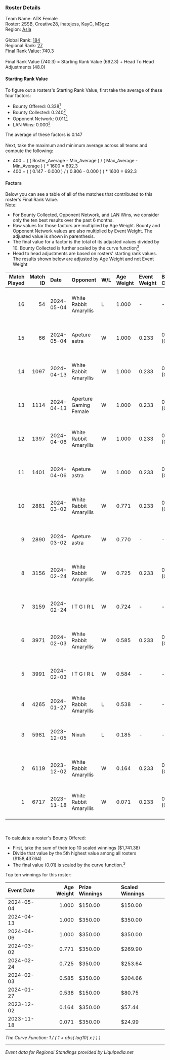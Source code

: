### Roster Details<br />
Team Name: ATK Female<br />
Roster: 2SSB, Creative28, ihatejess, KayC, M3gzz<br />
Region: [Asia]( ../standings_asia.md)<br />
<br />
Global Rank: [184](../standings_global.md)<br />
Regional Rank: [27]( ../standings_asia.md)<br />
Final Rank Value:  740.3<br />
<br />
Final Rank Value (740.3) = Starting Rank Value (692.3) + Head To Head Adjustments (48.0)<br />

#### Starting Rank Value<br />
To figure out a rosters's Starting Rank Value, first take the average of these four factors:<br />
- Bounty Offered: 0.338[<sup>1</sup>](#table2)
- Bounty Collected: 0.240[<sup>2</sup>](#table1)
- Opponent Network: 0.011[<sup>2</sup>](#table1)
- LAN Wins: 0.000[<sup>2</sup>](#table1)

The average of these factors is 0.147<br />
<br />
Next, take the maximum and minimum average across all teams and compute the following:<br />
- 400 + ( ( Roster_Average - Min_Average ) / ( Max_Average - Min_Average ) ) * 1600 = 692.3
- 400 + ( ( 0.147 - 0.000 ) / ( 0.806 - 0.000 ) ) * 1600 = 692.3


#### Factors<br />
Below you can see a table of all of the matches that contributed to this roster's Final Rank Value.<br />
Note:<br />

- For Bounty Collected, Opponent Network, and LAN Wins, we consider only the ten best results over the past 6 months.
- Raw values for those factors are multiplied by Age Weight. Bounty and Opponent Network values are also multiplied by Event Weight. The adjusted value is shown in parenthesis.
- The final value for a factor is the total of its adjusted values divided by 10. Bounty Collected is further scaled by the curve function[<sup>3</sup>](#curveFunction)
- Head to head adjustments are based on rosters' starting rank values. The results shown below are adjusted by Age Weight and not Event Weight
<span id="table1"></span><br />


| Match Played | Match ID | Date       | Opponent               | W/L | Age Weight | Event Weight | Bounty Collected | Opponent Network | LAN Wins  | H2H Adj. | Roster                                      |
| -: | -: | :- | :- | :- | :- | :- | :- | :- | :- | -: | :- |
|           16 |       54 | 2024-05-04 | White Rabbit Amaryllis | L   | 1.000      | -            | -                | -                | -         |   -18.64 | 2SSB, Creative28, ihatejess, KayC, M3gzz    |
|           15 |       66 | 2024-05-04 | Apeture astra          | W   | 1.000      | 0.233        | 0.000 (0.000)    | 0.000 (0.000)    | 0 (0.000) |     3.72 | 2SSB, Creative28, ihatejess, KayC, M3gzz    |
|           14 |     1097 | 2024-04-13 | White Rabbit Amaryllis | W   | 1.000      | 0.233        | 0.001 (0.000)    | 0.035 (0.008)    | 0 (0.000) |     7.05 | 2SSB, Creative28, ihatejess, KayC, M3gzz    |
|           13 |     1114 | 2024-04-13 | Aperture Gaming Female | W   | 1.000      | 0.233        | 0.001 (0.000)    | 0.000 (0.000)    | 0 (0.000) |     6.66 | 2SSB, Creative28, ihatejess, KayC, M3gzz    |
|           12 |     1397 | 2024-04-06 | White Rabbit Amaryllis | W   | 1.000      | 0.233        | 0.008 (0.002)    | 0.133 (0.031)    | 0 (0.000) |    12.98 | 2SSB, Creative28, ihatejess, KayC, M3gzz    |
|           11 |     1401 | 2024-04-06 | Apeture astra          | W   | 1.000      | 0.233        | 0.000 (0.000)    | 0.000 (0.000)    | 0 (0.000) |     4.24 | 2SSB, Creative28, ihatejess, KayC, M3gzz    |
|           10 |     2881 | 2024-03-02 | White Rabbit Amaryllis | W   | 0.771      | 0.233        | 0.008 (0.002)    | 0.133 (0.024)    | 0 (0.000) |    10.57 | Cjay, Creative28, ihatejess, KayC, queenza  |
|            9 |     2890 | 2024-03-02 | Apeture astra          | W   | 0.770      | -            | -                | -                | 0 (0.000) |     3.58 | Cjay, Creative28, ihatejess, KayC, queenza  |
|            8 |     3156 | 2024-02-24 | White Rabbit Amaryllis | W   | 0.725      | 0.233        | 0.008 (0.001)    | 0.133 (0.022)    | 0 (0.000) |    10.60 | Creative28, ihatejess, KayC, M3gzz, queenza |
|            7 |     3159 | 2024-02-24 | I T G I R L            | W   | 0.724      | -            | -                | -                | 0 (0.000) |     3.56 | Creative28, ihatejess, KayC, M3gzz, queenza |
|            6 |     3971 | 2024-02-03 | White Rabbit Amaryllis | W   | 0.585      | 0.233        | 0.008 (0.001)    | 0.133 (0.018)    | 0 (0.000) |     9.07 | Cjay, ihatejess, KayC, M3gzz, queenza       |
|            5 |     3991 | 2024-02-03 | I T G I R L            | W   | 0.584      | -            | -                | -                | -         |     3.09 | Cjay, ihatejess, KayC, M3gzz, queenza       |
|            4 |     4265 | 2024-01-27 | White Rabbit Amaryllis | L   | 0.538      | -            | -                | -                | -         |    -8.79 | Cjay, Creative28, CYA, KayC, M3gzz          |
|            3 |     5981 | 2023-12-05 | Nixuh                  | L   | 0.185      | -            | -                | -                | -         |    -3.25 | Creative28, ihatejess, KayC, M3gzz, queenza |
|            2 |     6119 | 2023-12-02 | White Rabbit Amaryllis | W   | 0.164      | 0.233        | 0.008 (0.000)    | 0.133 (0.005)    | -         |     2.47 | Creative28, ihatejess, KayC, M3gzz, queenza |
|            1 |     6717 | 2023-11-18 | White Rabbit Amaryllis | W   | 0.071      | 0.233        | 0.008 (0.000)    | 0.133 (0.002)    | -         |     1.08 | Creative28, ihatejess, KayC, M3gzz, queenza |

<br />
<span id="table2"></span><br />
To calculate a roster's Bounty Offered:<br />

- First, take the sum of their top 10 scaled winnings ($1,741.38)
- Divide that value by the 5th highest value among all rosters ($158,437.64)
- The final value (0.01) is scaled by the curve function.[<sup>3</sup>](#curveFunction)

Top ten winnings for this roster:<br />

| Event Date | Age Weight | Prize Winnings | Scaled Winnings |
| :- | -: | :- | :- |
| 2024-05-04 |      1.000 | $150.00        | $150.00         |
| 2024-04-13 |      1.000 | $350.00        | $350.00         |
| 2024-04-06 |      1.000 | $350.00        | $350.00         |
| 2024-03-02 |      0.771 | $350.00        | $269.90         |
| 2024-02-24 |      0.725 | $350.00        | $253.64         |
| 2024-02-03 |      0.585 | $350.00        | $204.66         |
| 2024-01-27 |      0.538 | $150.00        | $80.75          |
| 2023-12-02 |      0.164 | $350.00        | $57.44          |
| 2023-11-18 |      0.071 | $350.00        | $24.99          |


<span id="curveFunction"></span>_The Curve Function: 1 / ( 1 + abs( log10( x ) ) )_<br />

---
_Event data for Regional Standings provided by Liquipedia.net_<br />
